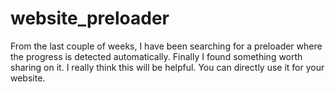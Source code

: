 # website_preloader
From the last couple of weeks, I have been searching for a preloader where the progress is detected automatically. Finally I found something worth sharing on it. I really think this will be helpful. You can directly use it for your website.
